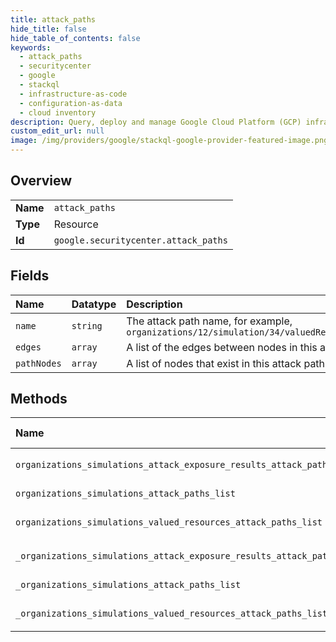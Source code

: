 ```yaml
---
title: attack_paths
hide_title: false
hide_table_of_contents: false
keywords:
  - attack_paths
  - securitycenter
  - google    
  - stackql
  - infrastructure-as-code
  - configuration-as-data
  - cloud inventory
description: Query, deploy and manage Google Cloud Platform (GCP) infrastructure and resources using SQL
custom_edit_url: null
image: /img/providers/google/stackql-google-provider-featured-image.png
---
```

  
    

## Overview
<table><tbody>
<tr><td><b>Name</b></td><td><code>attack_paths</code></td></tr>
<tr><td><b>Type</b></td><td>Resource</td></tr>
<tr><td><b>Id</b></td><td><code>google.securitycenter.attack_paths</code></td></tr>
</tbody></table>

## Fields
| Name | Datatype | Description |
|:-----|:---------|:------------|
| `name` | `string` | The attack path name, for example, `organizations/12/simulation/34/valuedResources/56/attackPaths/78` |
| `edges` | `array` | A list of the edges between nodes in this attack path. |
| `pathNodes` | `array` | A list of nodes that exist in this attack path. |
## Methods
| Name | Accessible by | Required Params |
|:-----|:--------------|:----------------|
| `organizations_simulations_attack_exposure_results_attack_paths_list` | `SELECT` | `attackExposureResultsId, organizationsId, simulationsId` |
| `organizations_simulations_attack_paths_list` | `SELECT` | `organizationsId, simulationsId` |
| `organizations_simulations_valued_resources_attack_paths_list` | `SELECT` | `organizationsId, simulationsId, valuedResourcesId` |
| `_organizations_simulations_attack_exposure_results_attack_paths_list` | `EXEC` | `attackExposureResultsId, organizationsId, simulationsId` |
| `_organizations_simulations_attack_paths_list` | `EXEC` | `organizationsId, simulationsId` |
| `_organizations_simulations_valued_resources_attack_paths_list` | `EXEC` | `organizationsId, simulationsId, valuedResourcesId` |
